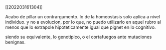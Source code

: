 [[202203161304]]

Acabo de pillar un contrargumento. lo de la homeostasis solo aplica a nivel individuo. y no a evolucion, por lo que, no puedo utilizarlo en aquel rubro al menos que lo extrapole hipoteticamente igual que pignet en lo cognitivo.

siendo su equivalente, lo genotipico, o el cortafuegos ante mutaciones benignas.

